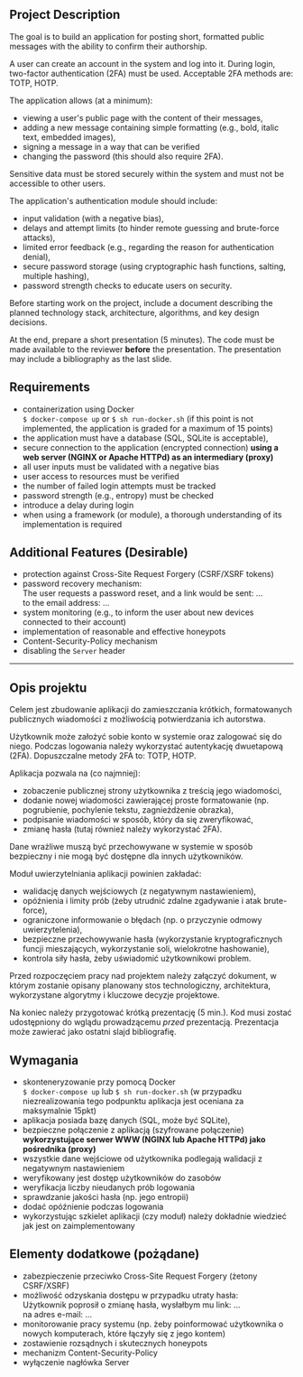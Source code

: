 ## Project Description
The goal is to build an application for posting short, formatted public messages with the ability to confirm their authorship.

A user can create an account in the system and log into it. During login, two-factor authentication (2FA) must be used. Acceptable 2FA methods are: TOTP, HOTP.

The application allows (at a minimum):
- viewing a user's public page with the content of their messages,
- adding a new message containing simple formatting (e.g., bold, italic text, embedded images),
- signing a message in a way that can be verified
- changing the password (this should also require 2FA).

Sensitive data must be stored securely within the system and must not be accessible to other users.

The application's authentication module should include:
- input validation (with a negative bias),
- delays and attempt limits (to hinder remote guessing and brute-force attacks),
- limited error feedback (e.g., regarding the reason for authentication denial),
- secure password storage (using cryptographic hash functions, salting, multiple hashing),
- password strength checks to educate users on security.

Before starting work on the project, include a document describing the planned technology stack, architecture, algorithms, and key design decisions.

At the end, prepare a short presentation (5 minutes). The code must be made available to the reviewer **before** the presentation. The presentation may include a bibliography as the last slide.

## Requirements
- containerization using Docker \
`$ docker-compose up` or `$ sh run-docker.sh` (if this point is not implemented, the application is graded for a maximum of 15 points)
- the application must have a database (SQL, SQLite is acceptable),
- secure connection to the application (encrypted connection) **using a web server (NGINX or Apache HTTPd) as an intermediary (proxy)**
- all user inputs must be validated with a negative bias
- user access to resources must be verified
- the number of failed login attempts must be tracked
- password strength (e.g., entropy) must be checked
- introduce a delay during login
- when using a framework (or module), a thorough understanding of its implementation is required

## Additional Features (Desirable)
- protection against Cross-Site Request Forgery (CSRF/XSRF tokens)
- password recovery mechanism: \
The user requests a password reset, and a link would be sent: ... \
to the email address: ...
- system monitoring (e.g., to inform the user about new devices connected to their account)
- implementation of reasonable and effective honeypots
- Content-Security-Policy mechanism
- disabling the `Server` header

---

## Opis projektu
Celem jest zbudowanie aplikacji do zamieszczania krótkich, formatowanych publicznych wiadomości z możliwością potwierdzania ich autorstwa.

Użytkownik może założyć sobie konto w systemie oraz zalogować się do niego. Podczas logowania należy wykorzystać autentykację dwuetapową (2FA). Dopuszczalne metody 2FA to: TOTP, HOTP.

Aplikacja pozwala na (co najmniej):
- zobaczenie publicznej strony użytkownika z treścią jego wiadomości,
- dodanie nowej wiadomości zawierającej proste formatowanie (np. pogrubienie, pochylenie tekstu, zagnieżdżenie obrazka),
- podpisanie wiadomości w sposób, który da się zweryfikować,
- zmianę hasła (tutaj również należy wykorzystać 2FA).

Dane wrażliwe muszą być przechowywane w systemie w sposób bezpieczny i nie mogą być dostępne dla innych użytkowników.

Moduł uwierzytelniania aplikacji powinien zakładać:
- walidację danych wejściowych (z negatywnym nastawieniem),
- opóźnienia i limity prób (żeby utrudnić zdalne zgadywanie i atak brute-force),
- ograniczone informowanie o błędach (np. o przyczynie odmowy uwierzytelenia),
- bezpieczne przechowywanie hasła (wykorzystanie kryptograficznych funcji mieszających, wykorzystanie soli, wielokrotne hashowanie),
- kontrola siły hasła, żeby uświadomić użytkownikowi problem.

Przed rozpoczęciem pracy nad projektem należy załączyć dokument, w którym zostanie opisany planowany stos technologiczny, architektura, wykorzystane algorytmy i kluczowe decyzje projektowe.

Na koniec należy przygotować krótką prezentację (5 min.). Kod musi zostać udostępniony do wglądu prowadzącemu _przed_ prezentacją. Prezentacja może zawierać jako ostatni slajd bibliografię.

## Wymagania
- skonteneryzowanie przy pomocą Docker \
`$ docker-compose up` lub `$ sh run-docker.sh` (w przypadku niezrealizowania tego podpunktu aplikacja jest oceniana za maksymalnie 15pkt)
- aplikacja posiada bazę danych (SQL, może być SQLite),
- bezpieczne połączenie z aplikacją (szyfrowane połączenie) **wykorzystujące serwer WWW (NGINX lub Apache HTTPd) jako pośrednika (proxy)**
- wszystkie dane wejściowe od użytkownika podlegają walidacji z negatywnym nastawieniem
- weryfikowany jest dostęp użytkowników do zasobów
- weryfikacja liczby nieudanych prób logowania
- sprawdzanie jakości hasła (np. jego entropii)
- dodać opóźnienie podczas logowania
- wykorzystując szkielet aplikacji (czy moduł) należy dokładnie wiedzieć jak jest on zaimplementowany

## Elementy dodatkowe (pożądane)
- zabezpieczenie przeciwko Cross-Site Request Forgery (żetony CSRF/XSRF)
- możliwość odzyskania dostępu w przypadku utraty hasła: \
Użytkownik poprosił o zmianę hasła, wysłałbym mu link: ... \
na adres e-mail: ...
- monitorowanie pracy systemu (np. żeby poinformować użytkownika o nowych komputerach, które łączyły się z jego kontem)
- zostawienie rozsądnych i skutecznych honeypots
- mechanizm Content-Security-Policy
- wyłączenie nagłówka Server